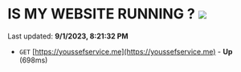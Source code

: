 # IS MY WEBSITE RUNNING ? [![](https://img.shields.io/static/v1?label=Sponsor&message=%E2%9D%A4&logo=GitHub&color=%23fe8e86)](https://github.com/sponsors/<username>)

Last updated: **9/1/2023, 8:21:32 PM**

- `GET` [https://youssefservice.me](https://youssefservice.me) - **Up** (698ms)
